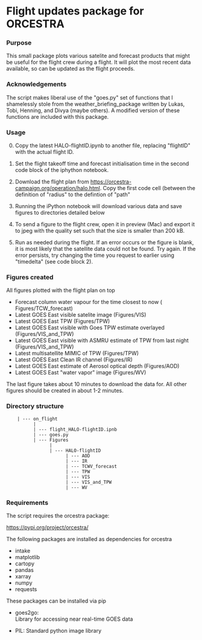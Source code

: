 # Flight updates package for ORCESTRA

### Purpose

This small package plots various satelite and forecast products that might be useful for the flight crew during a flight. It will plot the most recent data available, so can be updated as the flight proceeds.

### Acknowledgements

The script makes liberal use of the "goes.py" set of functions that I shamelessly stole from the weather_briefing_package written by Lukas, Tobi, Henning, and Divya (maybe others). A modified version of these functions are included with this package.


### Usage

0) Copy the latest HALO-flightID.ipynb to another file, replacing "flightID" with the actual flight ID.

1) Set the flight takeoff time and forecast initialisation time in the second code block of the iphython notebook.

2) Download the flight plan from https://orcestra-campaign.org/operation/halo.html. Copy the first code cell (between the definition of "radius" to the defintion of "path" 

3) Running the iPython notebook will download various data and save figures to directories detailed below

4) To send a figure to the flight crew, open it in preview (Mac) and export it to jpeg with the quality set such that the size is smaller than 200 kB.

5) Run as needed during the flight. If an error occurs or the figure is blank, it is most likely that the satellite data could not be found. Try again. If the error persists, try changing the time you request to earlier using "timedelta" (see code block 2).


### Figures created

All figures plotted with the flight plan on top

- Forecast column water vapour for the time closest to now 	(	Figures/TCW_forecast)
- Latest GOES East visible satelite image 				(Figures/VIS)
- Latest GOES East TPW 							(Figures/TPW)
- Latest GOES East visible with Goes TPW estimate overlayed 		(Figures/VIS_and_TPW)
- Latest GOES East visible with ASMRU estimate of TPW from last night 	(Figures/VIS_and_TPW)
- Latest multisatellite MIMIC of TPW 					(Figures/TPW)
- Latest GOES East Clean IR channel					(Figures/IR)
- Latest GOES East estimate of Aerosol optical depth			(Figures/AOD)
- Latest GOES East "water vapor" image 					(Figures/WV)

The last figure takes about 10 minutes to download the data for. All other figures should be created in about 1-2 minutes.

### Directory structure


```
    | --- on_flight	
          |			
          | --- flight_HALO-flightID.ipnb	
          | --- goes.py 						
          | --- Figures			
    	        |
                | --- HALO-flightID			
                      | --- AOD			
                      | --- IR			
                      | --- TCWV_forecast	
                      | --- TPW			
                      | --- VIS			
                      | --- VIS_and_TPW		
                      | --- WV			

```

### Requirements


The script requires the orcestra package:

https://pypi.org/project/orcestra/


The following packages are installed as dependencies for orcestra

- intake		
- matplotlib		
- cartopy		
- pandas		
- xarray		
- numpy			
- requests	

These packages can be installed via pip

- goes2go:			
	Library for accessing near real-time GOES data

- PIL:
	Standard python image library




